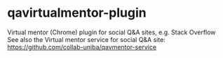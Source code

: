 # qavirtualmentor-plugin
Virtual mentor (Chrome) plugin for social Q&amp;A sites, e.g. Stack Overflow
See also the Virtual mentor service for social Q&A site: https://github.com/collab-uniba/qavmentor-service
